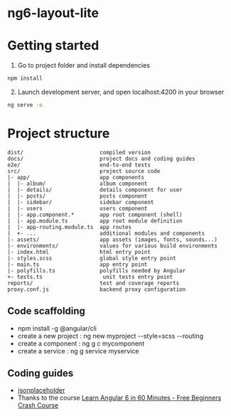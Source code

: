 # ng6-layout-lite

# Getting started

1. Go to project folder and install dependencies
```bash
npm install
```

2. Launch development server, and open localhost:4200 in your browser
```bash
ng serve -o
```

# Project structure

```
dist/                        compiled version
docs/                        project docs and coding guides
e2e/                         end-to-end tests
src/                         project source code
|- app/                      app components
|  |- album/                 album component
|  |- details/               details component for user
|  |- posts/                 posts component
|  |- sidebar/               sidebar component
|  |- users                  users component
|  |- app.component.*        app root component (shell)
|  |- app.module.ts          app root module definition
|  |- app-routing.module.ts  app routes
|  +- ...                    additional modules and components
|- assets/                   app assets (images, fonts, sounds...)
|- environments/             values for various build environments
|- index.html                html entry point
|- styles.scss               global style entry point
|- main.ts                   app entry point
|- polyfills.ts              polyfills needed by Angular
+- tests.ts                   unit tests entry point
reports/                     test and coverage reports
proxy.conf.js                backend proxy configuration
```

## Code scaffolding

* npm install -g @angular/cli
* create a new project : ng new myproject --style=scss --routing
* create a component : ng g c mycomponent
* create a service : ng g service myservice

## Coding guides

- [jsonplaceholder](https://jsonplaceholder.typicode.com)
- Thanks to the course [Learn Angular 6 in 60 Minutes - Free Beginners Crash Course](https://www.youtube.com/watch?v=z4JUm0Bq9AM)





